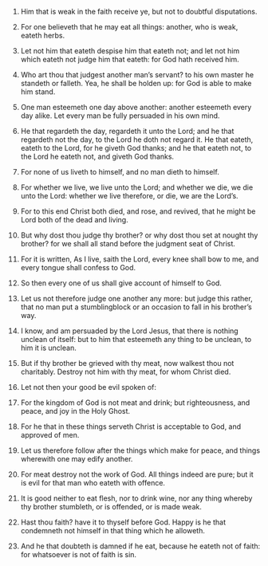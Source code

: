 1. Him that is weak in the faith receive ye, but not to doubtful
disputations.

2. For one believeth that he may eat all things: another, who is
weak, eateth herbs.

3. Let not him that eateth despise him that eateth not; and let not
him which eateth not judge him that eateth: for God hath received him.

4. Who art thou that judgest another man’s servant? to his own
master he standeth or falleth. Yea, he shall be holden up: for God is
able to make him stand.

5. One man esteemeth one day above another: another esteemeth every
day alike. Let every man be fully persuaded in his own mind.

6. He that regardeth the day, regardeth it unto the Lord; and he
that regardeth not the day, to the Lord he doth not regard it. He that
eateth, eateth to the Lord, for he giveth God thanks; and he that
eateth not, to the Lord he eateth not, and giveth God thanks.

7. For none of us liveth to himself, and no man dieth to himself.

8. For whether we live, we live unto the Lord; and whether we die,
we die unto the Lord: whether we live therefore, or die, we are the
Lord’s.

9. For to this end Christ both died, and rose, and revived, that he
might be Lord both of the dead and living.

10. But why dost thou judge thy brother? or why dost thou set at
nought thy brother? for we shall all stand before the judgment seat of
Christ.

11. For it is written, As I live, saith the Lord, every knee shall
bow to me, and every tongue shall confess to God.

12. So then every one of us shall give account of himself to God.

13. Let us not therefore judge one another any more: but judge this
rather, that no man put a stumblingblock or an occasion to fall in his
brother’s way.

14. I know, and am persuaded by the Lord Jesus, that there is
nothing unclean of itself: but to him that esteemeth any thing to be
unclean, to him it is unclean.

15. But if thy brother be grieved with thy meat, now walkest thou
not charitably. Destroy not him with thy meat, for whom Christ died.

16. Let not then your good be evil spoken of:

17. For the kingdom
of God is not meat and drink; but righteousness, and peace, and joy in
the Holy Ghost.

18. For he that in these things serveth Christ is acceptable to God,
and approved of men.

19. Let us therefore follow after the things which make for peace,
and things wherewith one may edify another.

20. For meat destroy not the work of God. All things indeed are
pure; but it is evil for that man who eateth with offence.

21. It is good neither to eat flesh, nor to drink wine, nor any
thing whereby thy brother stumbleth, or is offended, or is made weak.

22. Hast thou faith? have it to thyself before God. Happy is he that
condemneth not himself in that thing which he alloweth.

23. And he that doubteth is damned if he eat, because he eateth not
of faith: for whatsoever is not of faith is sin.